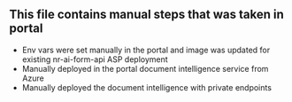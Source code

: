 ## This file contains manual steps that was taken in portal
- Env vars were set manually in the portal and image was updated for existing nr-ai-form-api ASP deployment
- Manually deployed in the portal document intelligence service from Azure
- Manually deployed the document intelligence with private endpoints